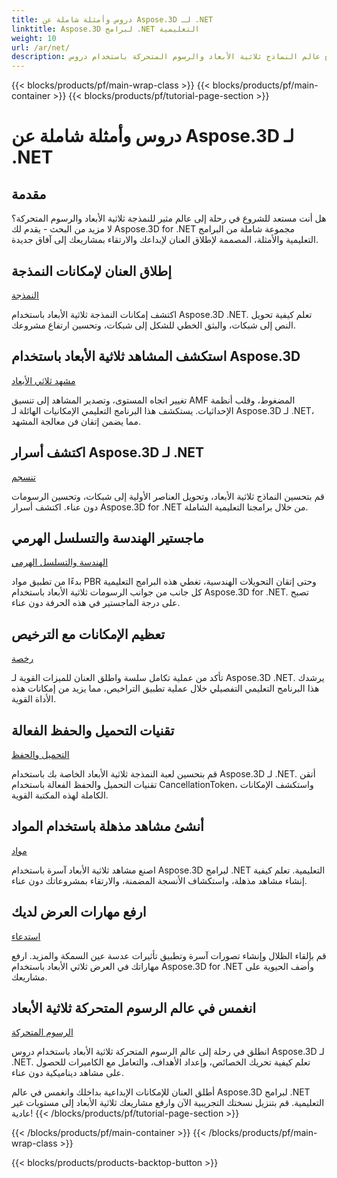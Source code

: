 ```yaml
---
title: دروس وأمثلة شاملة عن Aspose.3D لـ .NET
linktitle: Aspose.3D لبرامج .NET التعليمية
weight: 10
url: /ar/net/
description: افتح عالم النماذج ثلاثية الأبعاد والرسوم المتحركة باستخدام دروس Aspose.3D لـ .NET. ارفع مستوى مشروعاتك دون عناء - بدءًا من العرض وحتى البثق الخطي.
---
```


{{< blocks/products/pf/main-wrap-class >}}
{{< blocks/products/pf/main-container >}}
{{< blocks/products/pf/tutorial-page-section >}}

# دروس وأمثلة شاملة عن Aspose.3D لـ .NET

## مقدمة

هل أنت مستعد للشروع في رحلة إلى عالم مثير للنمذجة ثلاثية الأبعاد والرسوم المتحركة؟ لا مزيد من البحث - يقدم لك Aspose.3D for .NET مجموعة شاملة من البرامج التعليمية والأمثلة، المصممة لإطلاق العنان لإبداعك والارتقاء بمشاريعك إلى آفاق جديدة.

##  إطلاق العنان لإمكانات النمذجة
[النمذجة](./3d-modeling/)

اكتشف إمكانات النمذجة ثلاثية الأبعاد باستخدام Aspose.3D .NET. تعلم كيفية تحويل النص إلى شبكات، والبثق الخطي للشكل إلى شبكات، وتحسين ارتفاع مشروعك.


##  استكشف المشاهد ثلاثية الأبعاد باستخدام Aspose.3D
[مشهد ثلاثي الأبعاد](./3d-scene/)

تغيير اتجاه المستوى، وتصدير المشاهد إلى تنسيق AMF المضغوط، وقلب أنظمة الإحداثيات. يستكشف هذا البرنامج التعليمي الإمكانيات الهائلة لـ Aspose.3D لـ .NET، مما يضمن إتقان فن معالجة المشهد.

##  اكتشف أسرار Aspose.3D لـ .NET
[تنسجم](./meshes/)

قم بتحسين النماذج ثلاثية الأبعاد، وتحويل العناصر الأولية إلى شبكات، وتحسين الرسومات دون عناء. اكتشف أسرار Aspose.3D for .NET من خلال برامجنا التعليمية الشاملة.


##  ماجستير الهندسة والتسلسل الهرمي
[الهندسة والتسلسل الهرمي](./geometry-and-hierarchy/)

بدءًا من تطبيق مواد PBR وحتى إتقان التحويلات الهندسية، تغطي هذه البرامج التعليمية كل جانب من جوانب الرسومات ثلاثية الأبعاد باستخدام Aspose.3D for .NET. تصبح على درجة الماجستير في هذه الحرفة دون عناء.

##  تعظيم الإمكانات مع الترخيص
[رخصة](./license/)

تأكد من عملية تكامل سلسة واطلق العنان للميزات القوية لـ Aspose.3D .NET. يرشدك هذا البرنامج التعليمي التفصيلي خلال عملية تطبيق التراخيص، مما يزيد من إمكانات هذه الأداة القوية.

##  تقنيات التحميل والحفظ الفعالة
[التحميل والحفظ](./loading-and-saving/)

قم بتحسين لعبة النمذجة ثلاثية الأبعاد الخاصة بك باستخدام Aspose.3D لـ .NET. أتقن تقنيات التحميل والحفظ الفعالة باستخدام CancellationToken، واستكشف الإمكانات الكاملة لهذه المكتبة القوية.

##  أنشئ مشاهد مذهلة باستخدام المواد
[مواد](./materials/)

اصنع مشاهد ثلاثية الأبعاد آسرة باستخدام Aspose.3D لبرامج .NET التعليمية. تعلم كيفية إنشاء مشاهد مذهلة، واستكشاف الأنسجة المضمنة، والارتقاء بمشروعاتك دون عناء.

##  ارفع مهارات العرض لديك
[استدعاء](./rendering/)

قم بإلقاء الظلال وإنشاء تصورات آسرة وتطبيق تأثيرات عدسة عين السمكة والمزيد. ارفع مهاراتك في العرض ثلاثي الأبعاد باستخدام Aspose.3D for .NET وأضف الحيوية على مشاريعك.

##  انغمس في عالم الرسوم المتحركة ثلاثية الأبعاد
[الرسوم المتحركة](./animation/)

انطلق في رحلة إلى عالم الرسوم المتحركة ثلاثية الأبعاد باستخدام دروس Aspose.3D لـ .NET. تعلم كيفية تحريك الخصائص، وإعداد الأهداف، والتعامل مع الكاميرات للحصول على مشاهد ديناميكية دون عناء.


أطلق العنان للإمكانات الإبداعية بداخلك وانغمس في عالم Aspose.3D لبرامج .NET التعليمية. قم بتنزيل نسختك التجريبية الآن وارفع مشاريعك ثلاثية الأبعاد إلى مستويات غير عادية!
{{< /blocks/products/pf/tutorial-page-section >}}

{{< /blocks/products/pf/main-container >}}
{{< /blocks/products/pf/main-wrap-class >}}

{{< blocks/products/products-backtop-button >}}
